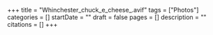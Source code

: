 +++
title = "Whinchester_chuck_e_cheese_.avif"
tags = ["Photos"]
categories = []
startDate = ""
draft = false
pages = []
description = ""
citations = []
+++
